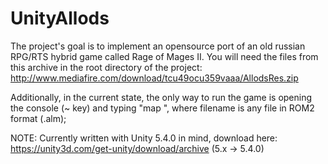 # UnityAllods

The project's goal is to implement an opensource port of an old russian RPG/RTS hybrid game called Rage of Mages II.
You will need the files from this archive in the root directory of the project:
http://www.mediafire.com/download/tcu49ocu359vaaa/AllodsRes.zip

Additionally, in the current state, the only way to run the game is opening the console (~ key)
and typing "map <filename>", where filename is any file in ROM2 format (.alm);

NOTE: Currently written with Unity 5.4.0 in mind, download here: https://unity3d.com/get-unity/download/archive (5.x -> 5.4.0)